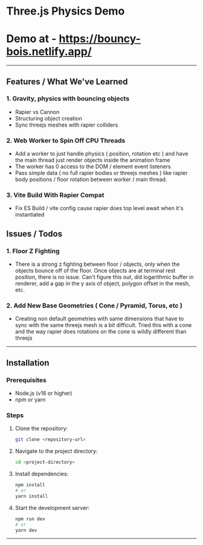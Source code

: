 # Three.js Physics Demo

# Demo at - https://bouncy-bois.netlify.app/

---

## Features / What We've Learned

### 1. **Gravity, physics with bouncing objects**

- Rapier vs Cannon
- Structuring object creation
- Sync threejs meshes with rapier colliders

### 2. **Web Worker to Spin Off CPU Threads**

- Add a worker to just handle physics ( position, rotation etc ) and have the main thread just render objects inside the animation frame
- The worker has 0 access to the DOM / element event listeners
- Pass simple data ( no full rapier bodies or threejs meshes ) like rapier body positions / floor rotation between worker / main thread.

### 3. **Vite Build With Rapier Compat**

- Fix ES Build / vite config cause rapier does top level await when it's instantiated

## Issues / Todos

### 1. **Floor Z Fighting**

- There is a strong z fighting between floor / objects, only when the objects bounce off of the floor. Once objects are at terminal rest position, there is no issue. Can't figure this out, did logarithmic buffer in renderer, add a gap in the y axis of object, polygon offset in the mesh, etc.

### 2. **Add New Base Geometries ( Cone / Pyramid, Torus, etc )**

- Creating non default geometries with same dimensions that have to sync with the same threejs mesh is a bit difficult. Tried this with a cone and the way rapier does rotations on the cone is wildly different than threejs

---

## Installation

### Prerequisites

- Node.js (v16 or higher)
- npm or yarn

### Steps

1. Clone the repository:

   ```bash
   git clone <repository-url>
   ```

2. Navigate to the project directory:

   ```bash
   cd <project-directory>
   ```

3. Install dependencies:

   ```bash
   npm install
   # or
   yarn install
   ```

4. Start the development server:

   ```bash
   npm run dev
   # or
   yarn dev
   ```

---
